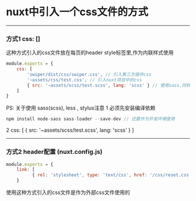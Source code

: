 # nuxt中引入一个css文件的方式
***

### 方式1 css: []
这种方式引入的css文件放在每页的header style标签里,作为内联样式使用

```js
module.exports = {
    css: [
        'swiper/dist/css/swiper.css', // 引入第三方插件css
        '~assets/css/test.css', // 引入nuxt项目中的css
        { src: '~assets/scss/test.scss', lang: 'scss' } // 使用sass,同样可以使用less stylus
    ]
}
```
PS: 关于使用 sass(scss), less , stylus注意
1 必须先安装编译依赖
```js
npm install node-sass sass-loader --save-dev // 还要作为开发环境使用
```
2 css: [
    { src: '~assets/scss/test.scss', lang: 'scss' }
  ]
  
***  

### 方式2 header配置 (nuxt.config.js)
```js
module.exports = {
    link: [
          { rel: 'stylesheet', type: 'text/css', href: '/css/reset.css' }
    }
```
使用这种方式引入的css文件是作为外部css文件使用的